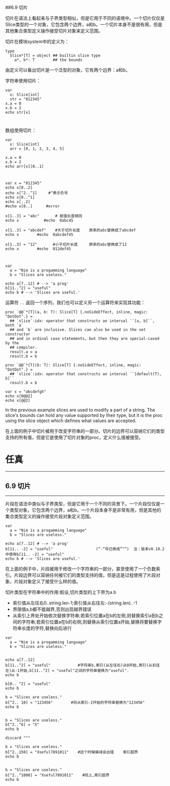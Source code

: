 ##6.9 切片

切片在语法上看起来与子界类型相似，但是它用于不同的语境中。一个切片仅仅是Slice类型的一个对象，它包含两个边界，a和b。一个切片本身不是很有用，但是其他集合类型定义操作接受切片对象来定义范围。

切片在模块system中的定义为：
```
type
  Slice*[T] = object ## builtin slice type
    a*, b*: T        ## the bounds
```

由定义可以看出切片是一个泛型的对象，它有两个边界：a和b。

字符串使用切片：
```
var 
  x: Slice[int]
  str = "012345"
x.a = 0
x.b = 2
echo str[x]
```
#
数组使用切片：
```
var
  x: Slice[int]
  arr = [0, 1, 2, 3, 4, 5]

x.a = 0
x.b = 2
echo arr[x][0..1]
```
#

```
var x = "012345"
echo x[0..2]
echo x[^2..^1]     #^表示负号
echo x[0..^1]
echo x[..2]
#echo x[0..]      #error

x[1..3] = "abc"       # 赋值长度相同
echo x           #echo  0abc45

x[1..3] = "abcdef"    #大于切片长度    原来的abc替换成了abcdef
echo x        #echo  0abcdef45

x[1..3] = "12"       #小于切片长度     原来的abc替换成了12
echo x        #echo  012def45
```
#

```
var
  a = "Nim is a progamming language"
  b = "Slices are useless."

echo a[7..12] # --> 'a prog'
b[11..^2] = "useful"
echo b # --> 'Slices are useful.'
```

运算符 `..` 返回一个序列，我们也可以定义另一个运算符来实现其功能：
```
proc `@@`*[T](a, b: T): Slice[T] {.noSideEffect, inline, magic: "DotDot".} =
  ## `slice`:idx: operator that constructs an interval ``[a, b]``, both `a`
  ## and `b` are inclusive. Slices can also be used in the set constructor
  ## and in ordinal case statements, but then they are special-cased by the
  ## compiler.
  result.a = a
  result.b = b

proc `@@`*[T](b: T): Slice[T] {.noSideEffect, inline, magic: "DotDot".} =
  ## `slice`:idx: operator that constructs an interval ``[default(T), b]``
  result.b = b

var x = "abcdefgh"
echo x[0@@2]
echo x[@@2]
```

In the previous example slices are used to modify a part of a string. The slice's bounds can hold any value supported by their type, but it is the proc using the slice object which defines what values are accepted.    

在上面的例子中切片被用于改变字符串的一部分。切片的边界可以容纳它们的类型支持的所有值，但是它是使用了切片对象的proc，定义什么值被接受。


# 任真
***
## 6.9 切片
***
片段在语法中类似与子界类型，但是它用于一个不同的背景下。一个片段仅仅是一个类型对象，它包含两个边界，a和b。一个片段本身不是非常有用，但是其他的集合类型定义的操作接受片段对象定义范围。
```
var
  a = "Nim is a progamming language"
  b = "Slices are useless."

echo a[7..12] # --> 'a prog'
b[11.. -2] = "useful"                   (“-”号已换成”^”)  注：版本v0.10.2中使用b[11.. -2] = "useful"
echo b # --> 'Slices are useful.'
```
在上面的例子中，片段被用于修改一个字符串的一部分，甚至使用了一个负数索引。片段边界可以容纳任何被它们的类型支持的值，但是这是过程使用了片段对象，片段对象定义了接受什么样的值。

切片类型在字符串中的作用:假设,切片类型的上下界为a.b
* 索引值从左往右0..string.len-1;索引值从右往左:-(string.len)..-1
* 界限值a,b都不能越界,否则出现越界错误
* 从索引上界处开始依次替换字符串;若索引位置a在b的左侧,则替换索引a到b之间的字符串;若索引位置a在b的右侧,则替换从索引位置a开始,替换将要替换字符串长度的字符,替换向后进行
```
var
  a = "Nim is a progamming language"
  b = "Slices are useless." 


echo a[7..12] 
b[11..^2] = "useful"            #字符串b,索引(从左往右)从0开始,索引(从右往左)从-1开始,b[11..^2] = "useful"之间的字符串替换为"useful".
echo b

b[0.. ^2] = "useful"
echo b  

b = "Slices are useless." 
b[^2.. 10] = "123456"        #将从索引-2开始的字符串替换为"123456"
echo b


b = "Slices are useless." 
b[^2..^6] = "X"
echo b

discard """

b = "Slices are useless." 
b[^2..150] = "Xseful7891011"    #这个时候编译会出错    索引超界
echo b


b = "Slices are useless." 
b[^2..^1000] = "Xseful7891011"    #同上,索引超界
echo b  
```

